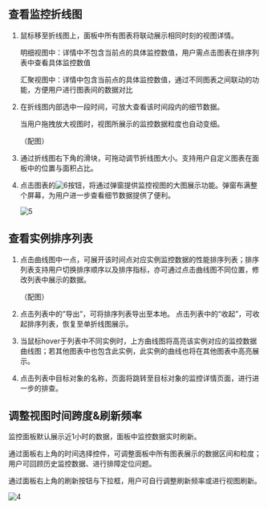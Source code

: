 ## 查看监控折线图

1. 鼠标移至折线图上，面板中所有图表将联动展示相同时刻的视图详情。

   明细视图中：详情中不包含当前点的具体监控数值，用户需点击图表在排序列表中查看具体监控数值

   汇聚视图中：详情中包含当前点的具体监控数值，通过不同图表之间联动的功能，方便用户进行图表间的数据对比

2. 在折线图内部选中一段时间，可放大查看该时间段内的细节数据。

   当用户拖拽放大视图时，视图所展示的监控数据粒度也自动变细。

   （配图）

3. 通过折线图右下角的滑块，可拖动调节折线图大小。支持用户自定义图表在面板中的位置与面积占比。

4. 点击图表的![6](http://imgcache.tcecqpoc.fsphere.cn/image/mc.qcloudimg.com/static/img/68e7b4bfa5775b1b4c53157f0a85eb79/image.png)按钮，将通过弹窗提供监控视图的大图展示功能。弹窗布满整个屏幕，为用户进一步查看细节数据提供了便利。

   ![5](http://imgcache.tcecqpoc.fsphere.cn/image/mc.qcloudimg.com/static/img/2b47c7488f0cb61d2f4c424a2f798323/image.png)



## 查看实例排序列表

1. 点击曲线图中一点，可展开该时间点对应实例监控数据的性能排序列表；排序列表支持用户切换排序顺序以及排序指标，亦可通过点击曲线图不同位置，修改列表中展示的数据。

   （配图）

2. 点击列表中的”导出”，可将排序列表导出至本地。
   点击列表中的“收起”，可收起排序列表，恢复至单折线图展示。

3. 当鼠标hover于列表中不同实例时，上方曲线图将高亮该实例对应的监控数据曲线图；若其他图表中也包含此实例，此实例的曲线也将在其他图表中高亮展示。

4. 点击列表中目标对象的名称，页面将跳转至目标对象的监控详情页面，进行进一步的排查。

## 调整视图时间跨度&刷新频率

监控面板默认展示近1小时的数据，面板中监控数据实时刷新。

通过面板右上角的时间选择控件，可调整面板中所有图表展示的数据区间和粒度；用户可回顾历史监控数据、进行排障定位问题。

通过面板右上角的刷新按钮与下拉框，用户可自行调整刷新频率或进行视图刷新。

![4](http://imgcache.tcecqpoc.fsphere.cn/image/mc.qcloudimg.com/static/img/66e2cb98a8916f48468a79673179e822/image.png)